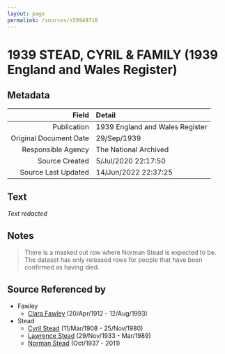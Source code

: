 ```yaml
---
layout: page
permalink: /sources/s58949710
---
```


# 1939 STEAD, CYRIL & FAMILY (1939 England and Wales Register)

## Metadata

Field | Detail
---:|:---
Publication | 1939 England and Wales Register
Original Document Date | 29/Sep/1939
Responsible Agency | The National Archived
Source Created | 5/Jul/2020 22:17:50
Source Last Updated | 14/Jun/2022 22:37:25

## Text

_Text redacted_
## Notes

> There is a masked out row where Norman Stead is expected to be. The dataset has only released rows for people that have been confirmed as having died.
>


## Source Referenced by

* Fawley
  * [Clara Fawley](../people/@7539126@-clara-fawley-b1912-4-20-d1993-8-12.md) (20/Apr/1912 - 12/Aug/1993)
* Stead
  * [Cyril Stead](../people/@61214710@-cyril-stead-b1908-3-11-d1980-11-25.md) (11/Mar/1908 - 25/Nov/1980)
  * [Lawrence Stead](../people/@18256653@-lawrence-stead-b1933-11-29-d1989-3.md) (29/Nov/1933 - Mar/1989)
  * [Norman Stead](../people/@69808462@-norman-stead-b1937-10-d2011.md) (Oct/1937 - 2011)
